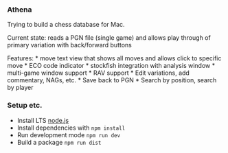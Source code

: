 ### Athena

Trying to build a chess database for Mac.

Current state: reads a PGN file (single game) and allows play through of primary variation with back/forward buttons 
    
Features:
    * move text view that shows all moves and allows click to specific move
    * ECO code indicator
    * stockfish integration with analysis window
    * multi-game window support 
    * RAV support
    * Edit variations, add commentary, NAGs, etc.
    * Save back to PGN
    * Search by position, search by player

### Setup etc.

* Install LTS [node.js](https://nodejs.org/en/download/)
* Install dependencies with `npm install`
* Run development mode `npm run dev`
* Build a package `npm run dist`

